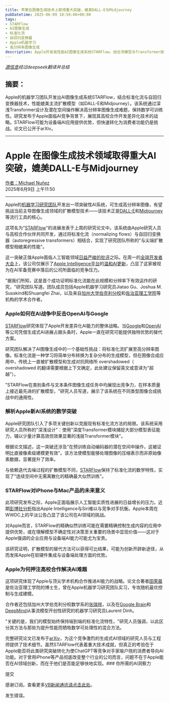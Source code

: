 ```yaml
---
title: 苹果在图像生成技术上取得重大突破，媲美DALL-E与Midjourney
pubDatetime: 2025-06-09 18:50:06+00:00
tags:
- STARFlow
- AI图像生成
- 标准化流
- 自回归变换器
- Apple机器学习
- 高分辨率图像生成
description: Apple开发高性能AI图像生成系统STARFlow，结合流模型与Transformer技术，性能比肩DALL-E，或助力设备端AI应用。
---
```


*[源信息](https://venturebeat.com/ai/apple-makes-major-ai-advance-with-image-generation-technology-rivaling-dall-e-and-midjourney/)经过deepseek翻译并总结*

## 摘要：

Apple的机器学习团队开发出AI图像生成系统STARFlow，结合标准化流与自回归变换器技术，性能媲美主流扩散模型（如DALL-E和Midjourney）。该系统通过深浅Transformer设计及潜在空间操作解决高分辨率图像生成难题，保持数学可训练性。研究发布于Apple面临AI竞争背景下，展现其高校合作开发差异化技术的战略。STARFlow可能为设备端AI应用提供优势，但快速转化为消费者功能仍是挑战。论文已公开于arXiv。

---

Apple 在图像生成技术领域取得重大AI突破，媲美DALL-E与Midjourney  
================================================================

[作者：Michael Nuñez](https://venturebeat.com/author/michael_nunez/)  
2025年6月9日 上午11:50  

---

Apple的[机器学习研究团队](https://machinelearning.apple.com/)开发出一项突破性AI系统，可生成高分辨率图像，有望挑战当前主导图像生成领域的扩散模型技术——该技术正是[DALL-E](https://openai.com/index/dall-e/)和[Midjourney](https://www.midjourney.com/)等流行工具的核心。

这项名为"[STARFlow](https://arxiv.org/pdf/2506.06276)"的进展发表于上周的研究论文中。该系统由Apple研究人员与高校合作伙伴共同开发，通过将标准化流（normalizing flows）与自回归变换器（autoregressive transformers）相结合，实现了研究团队所称的"与尖端扩散模型相媲美的性能"。

这一突破正值Apple面临人工智能领域[日益严峻的批评](https://www.bloomberg.com/news/features/2025-05-18/how-apple-intelligence-and-siri-ai-went-so-wrong?embedded-checkout=true)之际。在周一的[全球开发者大会](https://developer.apple.com/wwdc25/)上，该公司仅展示了[Apple Intelligence平台](https://www.apple.com/apple-intelligence/)的[温和AI更新](https://www.cnn.com/2025/06/09/tech/apple-wwdc-iphone-ai-what-to-expect)，凸显了这家被视为在AI军备竞赛中落后的公司所面临的竞争压力。

"据我们所知，这是首个成功证明标准化流能在此规模和分辨率下有效运作的研究，"研究团队写道。团队成员包括Apple机器学习研究员Jiatao Gu、Joshua M. Susskind和Shuangfei Zhai，以及来自[加州大学伯克利分校](https://www.berkeley.edu/)和[佐治亚理工学院](https://www.gatech.edu/)等机构的学术合作者。

### Apple如何在AI战争中反击OpenAI与Google  

[STARFlow](https://arxiv.org/pdf/2506.06276)研究体现了Apple开发差异化AI能力的整体战略。当[Google](https://www.google.com/)和[OpenAI](https://openai.com/)等公司凭借生成式AI进展占据头条时，Apple一直在研究可能提供独特优势的替代方案。

研究团队解决了AI图像生成中的一个基础性挑战：将标准化流扩展至高分辨率图像。标准化流是一种学习将简单分布转换为复杂分布的生成模型，但在图像合成应用中，传统上一直被扩散模型和生成对抗网络所 overshadowed（ overshadowed 的翻译需要根据上下文确定，此处建议保留英文或意译为"超越"）。

"STARFlow在类别条件与文本条件图像生成任务中均展现出竞争力，在样本质量上接近最先进的扩散模型，"研究人员写道，展示了该系统在不同类型图像合成挑战中的通用性。

### 解析Apple新AI系统的数学突破  

Apple研究团队引入了多项关键创新以克服现有标准化流方法的局限。该系统采用研究人员所称的"深浅设计"：使用"深度Transformer模块捕捉大部分模型表征能力，辅以少量计算高效但效果显著的浅层Transformer模块"。

根据论文描述，这一突破还涉及"在预训练自动编码器的潜在空间中操作，这被证明比直接像素级建模更有效"。该方法使模型能够处理图像的压缩表示而非原始像素数据，显著提升了效率。

与依赖迭代去噪过程的扩散模型不同，[STARFlow](https://arxiv.org/pdf/2506.06276)保持了标准化流的数学特性，实现了"连续空间中无需离散化的精确最大似然训练"。

### STARFlow对iPhone与Mac产品的未来意义  

此项研究发布之际，Apple正面临展示人工智能实质性进展的日益增长的压力。近期[彭博社分析](https://www.bloomberg.com/news/features/2025-05-18/how-apple-intelligence-and-siri-ai-went-so-wrong?embedded-checkout=true)指出Apple Intelligence与Siri难以与竞争对手抗衡。Apple本周在WWDC上的平淡公告凸显了该公司在AI领域的挑战。

对Apple而言，STARFlow的精确似然训练可能在需要精确控制生成内容的应用中提供优势，或在理解模型不确定性对决策至关重要的场景中显现价值——这对于Apple强调的企业应用与设备端AI能力可能尤为宝贵。

该研究证明，扩散模型的替代方法可以获得可比结果，可能为创新开辟新途径，从而发挥Apple在软硬件集成与设备端处理方面的优势。

### Apple为何押注高校合作解决AI难题  

这项研究体现了Apple与顶尖学术机构合作推进AI能力的战略。论文合著者[田荣晨](https://tianrongchen.github.io/)是佐治亚理工学院的博士生，曾在Apple机器学习研究团队实习，专攻随机最优控制与生成建模。

合作者还包括加州大学伯克利分校数学系的[张瑞祥](https://sites.google.com/view/ruixiang-zhang/home)，以及在[Google Brain](https://research.google.com/teams/brain/)和[DeepMind](https://deepmind.google/)从事流模型开创性研究的机器学习研究员Laurent Dinh。

"关键的是，我们的模型始终保持端到端的标准化流特性，"研究人员强调，以此区分其方法与那些为提升性能而牺牲数学可处理性的混合方法。

完整研究论文已发布于[arXiv](https://arxiv.org/abs/2506.06276)，为这个竞争激烈的生成式AI领域的研究人员与工程师提供了技术细节。虽然STARFlow代表着重大技术成就，但真正的考验在于Apple能否将此类研究突破转化为使ChatGPT等竞争对手家喻户晓的消费者导向AI功能。对于曾用iPhone等产品彻底改变整个行业的公司而言，问题不在于Apple能否在AI领域创新，而在于他们是否能足够快地实现。### 你所需的AI洞察力  

提交  

感谢订阅。查看更多[VB新闻通讯请点击此处](/newsletters/)。  

发生错误。